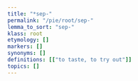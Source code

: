 ```yaml
---
title: "*sep-"
permalink: "/pie/root/sep-"
lemma_to_sort: "sep-"
klass: root
etymology: []
markers: []
synonyms: []
definitions: [["to taste, to try out"]]
topics: []
---
```

